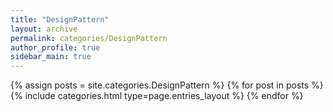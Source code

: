 ```yaml
---
title: "DesignPattern"
layout: archive
permalink: categories/DesignPattern
author_profile: true
sidebar_main: true
---
```


{% assign posts = site.categories.DesignPattern %}
{% for post in posts %} {% include categories.html type=page.entries_layout %} {% endfor %}
